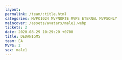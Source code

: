 ```yaml
---
layout: 
permalink: /team/:title.html
categories: MVPO1024 MVPNORTE MVPS ETERNAL MVPSONLY
maincover: /assets/avatars/male1.webp
tickets: 2
date: 2020-08-29 10:29:20 +0700
title: DEDANIGMS
team: EA
MVPS: 2
sex: male1
---
```

